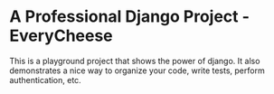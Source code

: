 # A Professional Django Project - EveryCheese

This is a playground project that shows the power of django.
It also demonstrates a nice way to organize your code, write tests,
perform authentication, etc.
